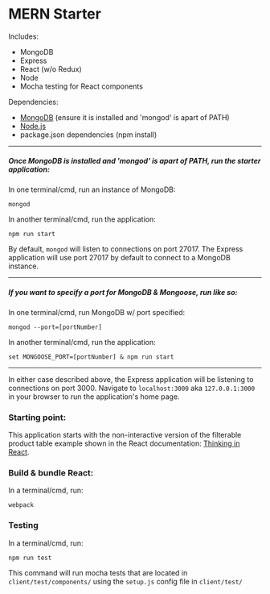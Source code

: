 # MERN Starter

Includes:
* MongoDB
* Express
* React (w/o Redux)
* Node
* Mocha testing for React components

Dependencies:

 * [MongoDB](https://www.mongodb.com/) (ensure it is installed and 'mongod' is apart of PATH)
 * [Node.js](https://nodejs.org/en/)
 * package.json dependencies (npm install)

_____________

##### Once MongoDB is installed and 'mongod' is apart of PATH, run the starter application:

In one terminal/cmd, run an instance of MongoDB:
```
mongod
```

In another terminal/cmd, run the application:
```
npm run start
```

By default, `mongod` will listen to connections on port 27017. The Express application will use port 27017 by default to connect to a MongoDB instance.

______________

##### If you want to specify a port for MongoDB & Mongoose, run like so:

In one terminal/cmd, run MongoDB w/ port specified:
```
mongod --port=[portNumber]
```

In another terminal/cmd, run the application:
```
set MONGOOSE_PORT=[portNumber] & npm run start
```

______________

In either case described above, the Express application will be listening to connections on port 3000. Navigate to `localhost:3000` aka `127.0.0.1:3000` in your browser to run the application's home page.

### Starting point:

This application starts with the non-interactive version of the filterable product table example shown in the React documentation: [Thinking in React](https://facebook.github.io/react/docs/thinking-in-react.html).


### Build & bundle React:

In a terminal/cmd, run:
```
webpack
```

### Testing

In a terminal/cmd, run:
```
npm run test
```

This command will run mocha tests that are located in `client/test/components/` using the `setup.js` config file in `client/test/`
